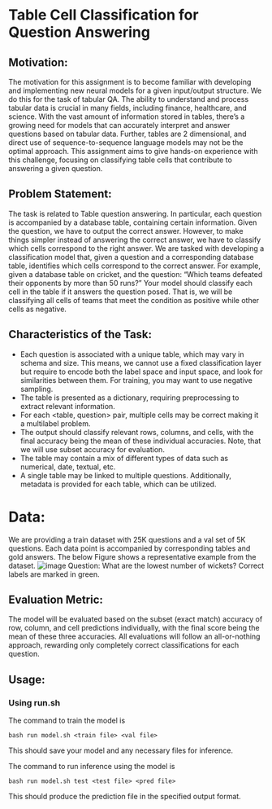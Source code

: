# Table Cell Classification for Question Answering
## Motivation:
The motivation for this assignment is to become familiar with developing and implementing new neural models for a given input/output structure. We do this for the task of tabular QA.
The ability to understand and process tabular data is crucial in many fields, including finance, healthcare, and science. With the vast amount of information stored in tables,
there’s a growing need for models that can accurately interpret and answer questions based on tabular data. Further, tables are 2 dimensional, and direct use of sequence-to-sequence language models may not be the optimal approach. This assignment aims to give hands-on experience with this challenge, focusing on classifying table cells that contribute to answering a given question.

## Problem Statement:
The task is related to Table question answering. In particular, each question is accompanied by a database table, containing certain information. Given the question, we have
to output the correct answer. However, to make things simpler instead of answering the correct answer, we have to classify which cells correspond to the right answer.
We are tasked with developing a classification model that, given a question and a corresponding database table, identifies which cells correspond to the correct answer.
For example, given a database table on cricket, and the question: “Which teams defeated their opponents by more than 50 runs?” Your model should classify each cell in the table if it answers the question posed. That is, we will be classifying all cells of teams that meet the condition as positive while other cells as negative. 

## Characteristics of the Task:
* Each question is associated with a unique table, which may vary in schema and size. This means, we cannot use a fixed classification layer but require to encode
both the label space and input space, and look for similarities between them. For training, you may want to use negative sampling.
* The table is presented as a dictionary, requiring preprocessing to extract relevant information.
* For each <table, question> pair, multiple cells may be correct making it a multilabel problem.
* The output should classify relevant rows, columns, and cells, with the final accuracy being the mean of these individual accuracies. Note, that we will use subset accuracy for evaluation.
* The table may contain a mix of different types of data such as numerical, date, textual, etc. 
* A single table may be linked to multiple questions. Additionally, metadata is provided for each table, which can be utilized.

# Data:
We are providing a train dataset with 25K questions and a val set of 5K questions. Each data point is accompanied by corresponding tables and gold answers. The below Figure shows a representative example from the dataset.
![image](https://github.com/saransh738/COL772-Table-Cell-Classification-for-Question-Answering/assets/74806993/0c43ac2e-b3c6-48a6-80db-ab178d8b2538)
Question: What are the lowest number of wickets? 
Correct labels are marked in green.



## Evaluation Metric:
The model will be evaluated based on the subset (exact match) accuracy of row, column, and cell predictions individually, with the final score being the mean of these three accuracies. All evaluations will follow an all-or-nothing approach, rewarding only
completely correct classifications for each question.

## Usage:
### Using run.sh
The command to train the model is
````
bash run model.sh <train file> <val file>
````
This should save your model and any necessary files for inference.

The command to run inference using the model is
````
bash run model.sh test <test file> <pred file>
````
This should produce the prediction file in the specified output format.
